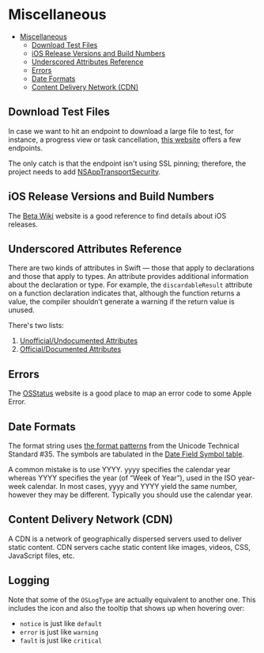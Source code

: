 # Miscellaneous

- [Miscellaneous](#miscellaneous)
  - [Download Test Files](#download-test-files)
  - [iOS Release Versions and Build Numbers](#ios-release-versions-and-build-numbers)
  - [Underscored Attributes Reference](#underscored-attributes-reference)
  - [Errors](#errors)
  - [Date Formats](#date-formats)
  - [Content Delivery Network (CDN)](#content-delivery-network-cdn)

## Download Test Files

In case we want to hit an endpoint to download a large file to test, for
instance, a progress view or task cancellation, [this website](http://xcal1.vodafone.co.uk)
offers a few endpoints.

The only catch is that the endpoint isn't using SSL pinning; therefore, the
project needs to add [NSAppTransportSecurity](https://developer.apple.com/documentation/bundleresources/information_property_list/nsapptransportsecurity/).

## iOS Release Versions and Build Numbers

The [Beta Wiki](https://betawiki.net/wiki/Main_Page) website is a good reference
to find details about iOS releases.

## Underscored Attributes Reference

There are two kinds of attributes in Swift — those that apply to declarations
and those that apply to types. An attribute provides additional information
about the declaration or type. For example, the `discardableResult` attribute
on a function declaration indicates that, although the function returns a value,
the compiler shouldn’t generate a warning if the return value is unused.

There's two lists:

1. [Unofficial/Undocumented Attributes](https://github.com/swiftlang/swift/blob/main/docs/ReferenceGuides/UnderscoredAttributes.md)
2. [Official/Documented Attributes](https://docs.swift.org/swift-book/documentation/the-swift-programming-language/attributes/)

## Errors

The [OSStatus](https://www.osstatus.com) website is a good place to map an error
code to some Apple Error.

## Date Formats

The format string uses [the format patterns](http://unicode.org/reports/tr35/tr35-dates.html#Date_Format_Patterns)
from the Unicode Technical Standard #35. The symbols are tabulated in the
[Date Field Symbol table](http://unicode.org/reports/tr35/tr35-dates.html#Date_Field_Symbol_Table).

A common mistake is to use YYYY. yyyy specifies the calendar year whereas YYYY
specifies the year (of “Week of Year”), used in the ISO year-week calendar.
In most cases, yyyy and YYYY yield the same number, however they may be different.
Typically you should use the calendar year.

## Content Delivery Network (CDN)

A CDN is a network of geographically dispersed servers used to deliver static content.
CDN servers cache static content like images, videos, CSS, JavaScript files, etc.

## Logging

Note that some of the `OSLogType` are actually equivalent to another one.
This includes the icon and also the tooltip that shows up when hovering over:

- `notice` is just like `default`
- `error` is just like `warning`
- `fault` is just like `critical`
